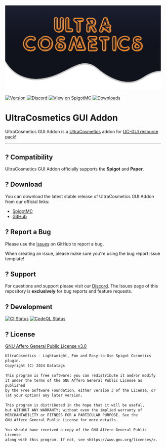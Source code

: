 <!-- markdownlint-disable-next-line -->
![Logo](.github/ASSETS/logo.png)

[![Version](https://img.shields.io/spiget/version/117279?label=version)][spigotmc-link]
[![Discord](https://img.shields.io/discord/185055040036143104?color=404eed&label=Discord&logo=discord&logoColor=ffffff)][discord-invite]
[![View on SpigotMC](https://img.shields.io/badge/view%20on-SpigotMC-orange.svg)][spigotmc-link]
[![Downloads](https://img.shields.io/spiget/downloads/117279?color=blue)][spigotmc-link]

# UltraCosmetics GUI Addon

UltraCosmetics GUI Addon is a [UltraCosmetics](https://github.com/datatags/UltraCosmetics) addon for [UC-GUI resource pack](https://github.com/dennishzg/uc-gui)!

---

## ? Compatibility

UltraCosmetics GUI Addon officially supports the **Spigot** and **Paper**.

## ? Download

You can download the latest stable release of UltraCosmetics GUI Addon from our official links:

- [SpigotMC][spigotmc-link]
- [GitHub][github-releases-link]

## ? Report a Bug

Please use the [Issues](https://github.com/UltraCosmetics/UltraCosmetics-gui-addon/issues) on GitHub to report a bug.

When creating an issue, please make sure you're using the bug report issue template!

## ? Support

For questions and support please visit our [Discord][discord-invite].
The Issues page of this repository is **exclusively** for bug reports and feature requests.

## ? Development

[![CI Status](https://github.com/UltraCosmetics/UltraCosmetics-gui-addon/actions/workflows/gradle.yml/badge.svg)](https://github.com/UltraCosmetics/UltraCosmetics/actions/workflows/gradle.yml)
[![CodeQL Status](https://github.com/UltraCosmetics/UltraCosmetics-gui-addon/actions/workflows/codeql.yml/badge.svg)](https://github.com/UltraCosmetics/UltraCosmetics/actions/workflows/codeql.yml)

## ? License

[GNU Affero General Public License v3.0](./LICENSE)

```text
UltraCosmetics - Lightweight, Fun and Easy-to-Use Spigot Cosmetics plugin.
Copyright (C) 2024 Datatags

This program is free software: you can redistribute it and/or modify
it under the terms of the GNU Affero General Public License as published
by the Free Software Foundation, either version 3 of the License, or
(at your option) any later version.

This program is distributed in the hope that it will be useful,
but WITHOUT ANY WARRANTY; without even the implied warranty of
MERCHANTABILITY or FITNESS FOR A PARTICULAR PURPOSE. See the
GNU Affero General Public License for more details.

You should have received a copy of the GNU Affero General Public License
along with this program. If not, see <https://www.gnu.org/licenses/>.
```

[discord-invite]: https://discord.gg/PgSXZT37JV
[spigotmc-link]: https://www.spigotmc.org/resources/117279
[github-releases-link]: https://github.com/UltraCosmetics/UltraCosmetics-gui-addon/releases